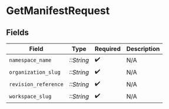# GetManifestRequest


## Fields

| Field                | Type                 | Required             | Description          |
| -------------------- | -------------------- | -------------------- | -------------------- |
| `namespace_name`     | *::String*           | :heavy_check_mark:   | N/A                  |
| `organization_slug`  | *::String*           | :heavy_check_mark:   | N/A                  |
| `revision_reference` | *::String*           | :heavy_check_mark:   | N/A                  |
| `workspace_slug`     | *::String*           | :heavy_check_mark:   | N/A                  |